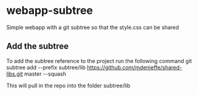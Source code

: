 # webapp-subtree
Simple webapp with a git subtree so that the style.css can be shared

## Add the subtree 
To add the subtree reference to the project run the following command
git subtree add --prefix subtree/lib https://github.com/mdenieffe/shared-libs.git master --squash

This will pull in the repo into the folder subtree/lib
